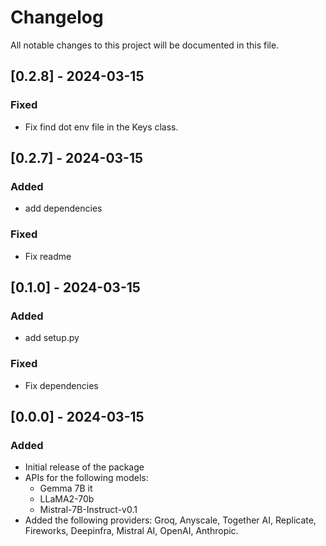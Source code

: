 # Changelog
All notable changes to this project will be documented in this file.

## [0.2.8] - 2024-03-15

### Fixed
- Fix find dot env file in the Keys class.


## [0.2.7] - 2024-03-15

### Added
- add dependencies

### Fixed
- Fix readme


## [0.1.0] - 2024-03-15

### Added
- add setup.py

### Fixed
- Fix dependencies


## [0.0.0] - 2024-03-15

### Added
- Initial release of the package
- APIs for the following models:
  - Gemma 7B it
  - LLaMA2-70b
  - Mistral-7B-Instruct-v0.1
- Added the following providers: Groq, Anyscale, Together AI, Replicate, Fireworks, Deepinfra, Mistral AI, OpenAI, Anthropic.